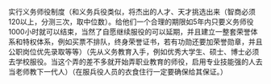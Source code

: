 实行义务师役制度（和义务兵役类似，将杰出的人才、天才挑选出来（智商必须120以上，分测三次，取中位数）。给他们一个合理的期限如5年内只要义务师役1000小时就可以结束，当然了自愿继续服役的可以延期，并且建立一整套荣誉体系和特权体系，例如买票不排队，终身荣誉证书，若有功勋还要加荣誉勋章，并且公职岗位优先录取等等）（先从义务教育入手，例如优秀大学生、硕士、博士必须去学校服役。当这个弄的差不多就开始弄职业教育的师役，启用专业技能强的人去当老师教下一代人）（在服兵役人员的衣食住行一定要确保给其保证。）
